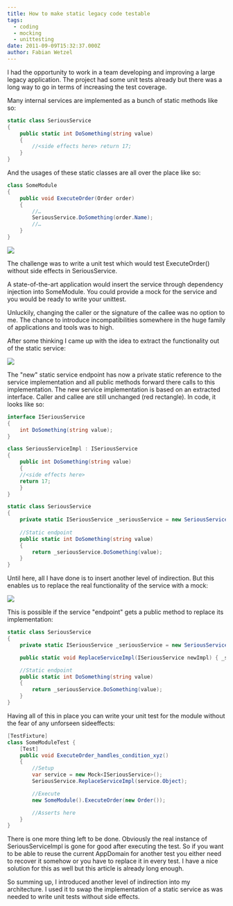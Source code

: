 ```yaml
---
title: How to make static legacy code testable
tags:
  - coding
  - mocking
  - unittesting
date: 2011-09-09T15:32:37.000Z
author: Fabian Wetzel
---
```


I had the opportunity to work in a team developing and improving a large legacy application. The project had some unit tests already but there was a long way to go in terms of increasing the test coverage.

Many internal services are implemented as a bunch of static methods like so:
```cs
static class SeriousService 
{
    public static int DoSomething(string value)
    {
        //<side effects here> return 17;
    }
}
```

And the usages of these static classes are all over the place like so:
```cs
class SomeModule 
{
    public void ExecuteOrder(Order order)
    {
        //… 
        SeriousService.DoSomething(order.Name);
        //… 
    }
}
```
![](image51.png)

The challenge was to write a unit test which would test ExecuteOrder() without side effects in SeriousService.

A state-of-the-art application would insert the service through dependency injection into SomeModule. You could provide a mock for the service and you would be ready to write your unittest.

Unluckily, changing the caller or the signature of the callee was no option to me. The chance to introduce incompatibilities somewhere in the huge family of applications and tools was to high.

After some thinking I came up with the idea to extract the functionality out of the static service:

![](image52.png)

The "new" static service endpoint has now a private static reference to the service implementation and all public methods forward there calls to this implementation. The new service implementation is based on an extracted interface. Caller and callee are still unchanged (red rectangle). In code, it looks like so:
```cs
interface ISeriousService 
{
    int DoSomething(string value);
}

class SeriousServiceImpl : ISeriousService 
{
    public int DoSomething(string value)
    {
    //<side effects here> 
    return 17;
    }
}

static class SeriousService 
{
    private static ISeriousService _seriousService = new SeriousServiceImpl();
    
    //Static endpoint 
    public static int DoSomething(string value)
    {
        return _seriousService.DoSomething(value);
    }
}
```

Until here, all I have done is to insert another level of indirection. But this enables us to replace the real functionality of the service with a mock:

![](image53.png)

This is possible if the service "endpoint" gets a public method to replace its implementation:
```cs
static class SeriousService
{
    private static ISeriousService _seriousService = new SeriousServiceImpl();

    public static void ReplaceServiceImpl(ISeriousService newImpl) { _seriousService = newImpl; }

    //Static endpoint 
    public static int DoSomething(string value)
    {
        return _seriousService.DoSomething(value);
    }
}
```


Having all of this in place you can write your unit test for the module without the fear of any unforseen sideeffects:
```cs
[TestFixture]
class SomeModuleTest {
    [Test]
    public void ExecuteOrder_handles_condition_xyz()
    {
        //Setup 
        var service = new Mock<ISeriousService>();
        SeriousService.ReplaceServiceImpl(service.Object);

        //Execute 
        new SomeModule().ExecuteOrder(new Order());

        //Asserts here 
    }
}
```


There is one more thing left to be done. Obviously the real instance of SeriousServiceImpl is gone for good after executing the test. So if you want to be able to reuse the current AppDomain for another test you either need to recover it somehow or you have to replace it in every test. I have a nice solution for this as well but this article is already long enough.

So summing up, I introduced another level of indirection into my architecture. I used it to swap the implementation of a static service as was needed to write unit tests without side effects.
